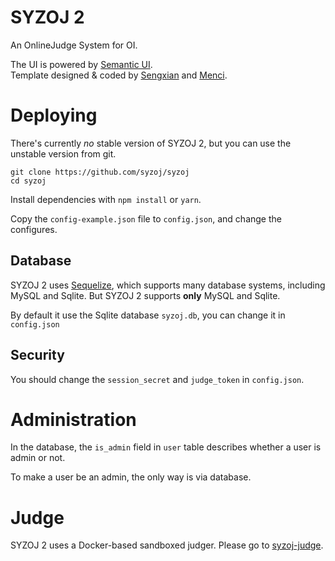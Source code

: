 # SYZOJ 2
An OnlineJudge System for OI.

The UI is powered by [Semantic UI](http://semantic-ui.com/).  
Template designed & coded by [Sengxian](https://www.sengxian.com) and [Menci](https://men.ci).

# Deploying
There's currently *no* stable version of SYZOJ 2, but you can use the unstable version from git.

```
git clone https://github.com/syzoj/syzoj
cd syzoj
```

Install dependencies with `npm install` or `yarn`.

Copy the `config-example.json` file to `config.json`, and change the configures.

## Database
SYZOJ 2 uses [Sequelize](http://sequelizejs.com), which supports many database systems, including MySQL and Sqlite. But SYZOJ 2 supports **only** MySQL and Sqlite.

By default it use the Sqlite database `syzoj.db`, you can change it in `config.json`

## Security
You should change the `session_secret` and `judge_token` in `config.json`.

# Administration
In the database, the `is_admin` field in `user` table describes whether a user is admin or not.

To make a user be an admin, the only way is via database.

# Judge
SYZOJ 2 uses a Docker-based sandboxed judger. Please go to [syzoj-judge](https://github.com/syzoj/syzoj-judge).
